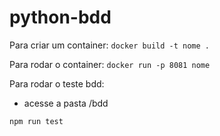 # python-bdd 

Para criar um container:
`docker build -t nome .`

Para rodar o container:
`docker run -p 8081 nome`

Para rodar o teste bdd:
- acesse a pasta /bdd

`npm run test`
